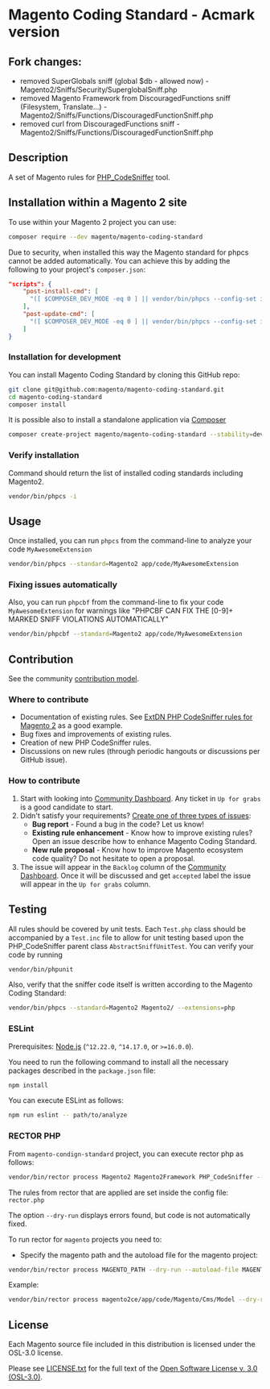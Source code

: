 # Magento Coding Standard - Acmark version

## Fork changes:
- removed SuperGlobals sniff (global $db - allowed now) - Magento2/Sniffs/Security/SuperglobalSniff.php
- removed Magento Framework from DiscouragedFunctions sniff (Filesystem, Translate...) - Magento2/Sniffs/Functions/DiscouragedFunctionSniff.php
- removed curl from DiscouragedFunctions sniff - Magento2/Sniffs/Functions/DiscouragedFunctionSniff.php

## Description

A set of Magento rules for [PHP_CodeSniffer](https://github.com/squizlabs/PHP_CodeSniffer) tool.

## Installation within a Magento 2 site

To use within your Magento 2 project you can use:

```bash
composer require --dev magento/magento-coding-standard
```

Due to security, when installed this way the Magento standard for phpcs cannot be added automatically.
You can achieve this by adding the following to your project's `composer.json`:

```json
"scripts": {
    "post-install-cmd": [
      "([ $COMPOSER_DEV_MODE -eq 0 ] || vendor/bin/phpcs --config-set installed_paths ../../magento/magento-coding-standard/)"
    ],
    "post-update-cmd": [
      "([ $COMPOSER_DEV_MODE -eq 0 ] || vendor/bin/phpcs --config-set installed_paths ../../magento/magento-coding-standard/)"
    ]
}
```

### Installation for development

You can install Magento Coding Standard by cloning this GitHub repo:

```bash
git clone git@github.com:magento/magento-coding-standard.git
cd magento-coding-standard
composer install
```

It is possible also to install a standalone application via [Composer](https://getcomposer.org)

```bash
composer create-project magento/magento-coding-standard --stability=dev magento-coding-standard
```

### Verify installation

Command should return the list of installed coding standards including Magento2.

```bash
vendor/bin/phpcs -i
```

## Usage

Once installed, you can run `phpcs` from the command-line to analyze your code `MyAwesomeExtension`

```bash
vendor/bin/phpcs --standard=Magento2 app/code/MyAwesomeExtension
```

### Fixing issues automatically

Also, you can run `phpcbf` from the command-line to fix your code `MyAwesomeExtension` for warnings like "PHPCBF CAN FIX THE [0-9]+ MARKED SNIFF VIOLATIONS AUTOMATICALLY"

```bash
vendor/bin/phpcbf --standard=Magento2 app/code/MyAwesomeExtension
```

## Contribution

See the community [contribution model](https://github.com/magento/magento-coding-standard/blob/develop/.github/CONTRIBUTING.md).

### Where to contribute

- Documentation of existing rules. See [ExtDN PHP CodeSniffer rules for Magento 2](https://github.com/extdn/extdn-phpcs) as a good example.
- Bug fixes and improvements of existing rules.
- Creation of new PHP CodeSniffer rules.
- Discussions on new rules (through periodic hangouts or discussions per GitHub issue).

### How to contribute

1) Start with looking into [Community Dashboard](https://github.com/magento/magento-coding-standard/projects/1). Any ticket in `Up for grabs` is a good candidate to start.
2) Didn't satisfy your requirements? [Create one of three types of issues](https://github.com/magento/magento-coding-standard/issues/new/choose):
   - **Bug report** - Found a bug in the code? Let us know!
   - **Existing rule enhancement** - Know how to improve existing rules? Open an issue describe how to enhance Magento Coding Standard.
   - **New rule proposal** - Know how to improve Magento ecosystem code quality? Do not hesitate to open a proposal.
3) The issue will appear in the `Backlog` column of the [Community Dashboard](https://github.com/magento/magento-coding-standard/projects/1). Once it will be discussed and get `accepted` label the issue will appear in the `Up for grabs` column.

## Testing

All rules should be covered by unit tests. Each `Test.php` class should be accompanied by a `Test.inc` file to allow for unit testing based upon the PHP_CodeSniffer parent class `AbstractSniffUnitTest`.
You can verify your code by running

```bash
vendor/bin/phpunit
```

Also, verify that the sniffer code itself is written according to the Magento Coding Standard:

```bash
vendor/bin/phpcs --standard=Magento2 Magento2/ --extensions=php
```

### ESLint
Prerequisites: [Node.js](https://nodejs.org/) (`^12.22.0`, `^14.17.0`, or `>=16.0.0`).

You need to run the following command to install all the necessary packages described in the `package.json` file:
```bash
npm install
```

You can execute ESLint as follows:
```bash
npm run eslint -- path/to/analyze
```

### RECTOR PHP
From `magento-condign-standard` project, you can execute rector php as follows:
```bash
vendor/bin/rector process Magento2 Magento2Framework PHP_CodeSniffer --dry-run --autoload-file vendor/squizlabs/php_codesniffer/autoload.php
```
The rules from rector that are applied are set inside the config file: `rector.php`

The option `--dry-run` displays errors found, but code is not automatically fixed.

To run rector for `magento` projects you need to:
- Specify the magento path and the autoload file for the magento project: 
```bash
vendor/bin/rector process MAGENTO_PATH --dry-run --autoload-file MAGENTO_AUTOLOAD_FILE
```
Example:
```bash
vendor/bin/rector process magento2ce/app/code/Magento/Cms/Model --dry-run --autoload-file magento2ce/vendor/autoload.php
```

## License

Each Magento source file included in this distribution is licensed under the OSL-3.0 license.

Please see [LICENSE.txt](https://github.com/magento/magento-coding-standard/blob/master/LICENSE.txt) for the full text of the [Open Software License v. 3.0 (OSL-3.0)](https://opensource.org/licenses/osl-3.0.php).

